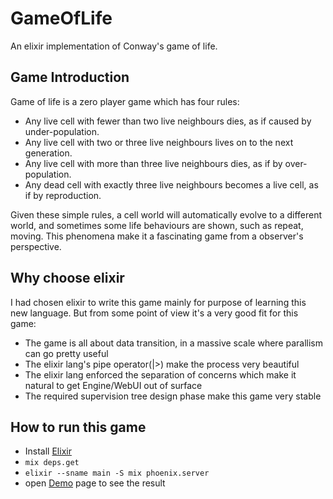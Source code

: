 # GameOfLife

An elixir implementation of Conway's game of life.

## Game Introduction

Game of life is a zero player game which has four rules:

- Any live cell with fewer than two live neighbours dies, as if caused by under-population.
- Any live cell with two or three live neighbours lives on to the next generation.
- Any live cell with more than three live neighbours dies, as if by over-population.
- Any dead cell with exactly three live neighbours becomes a live cell, as if by reproduction.

Given these simple rules, a cell world will automatically evolve to a different world, and sometimes some life behaviours are shown, such as repeat, moving.
This phenomena make it a fascinating game from a observer's perspective.

## Why choose elixir

I had chosen elixir to write this game mainly for purpose of learning this new language. But from some point of view it's a very good fit for this game:

- The game is all about data transition, in a massive scale where parallism can go pretty useful
- The elixir lang's pipe operator(|>) make the process very beautiful
- The elixir lang enforced the separation of concerns which make it natural to get Engine/WebUI out of surface
- The required supervision tree design phase make this game very stable

## How to run this game

- Install [Elixir](http://elixir-lang.org/install.html)
- `mix deps.get`
- `elixir --sname main -S mix phoenix.server`
- open [Demo](http://localhost:4000) page to see the result
